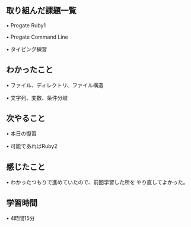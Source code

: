 ## 取り組んだ課題一覧
• Progate Ruby1

• Progate Command Line

• タイピング練習

## わかったこと
• ファイル、ディレクトリ、ファイル構造

• 文字列、変数、条件分岐

## 次やること
• 本日の復習

• 可能であればRuby2

## 感じたこと
• わかったつもりで進めていたので、前回学習した所を
やり直してよかった。

## 学習時間
• 4時間15分
